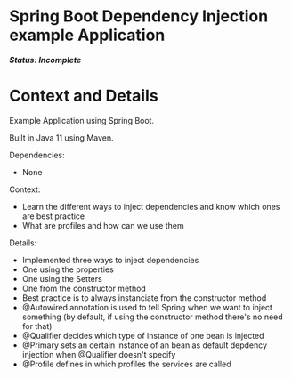 # Spring Boot Dependency Injection example Application

***Status: Incomplete***

# Context and Details

Example Application using Spring Boot.

Built in Java 11 using Maven.

Dependencies:
- None

Context:
- Learn the different ways to inject dependencies and know which ones are best practice
- What are profiles and how can we use them

Details:
- Implemented three ways to inject dependencies
- One using the properties
- One using the Setters
- One from the constructor method
- Best practice is to always instanciate from the constructor method
- @Autowired annotation is used to tell Spring when we want to inject something (by default, if using the constructor method there's no need for that)
- @Qualifier decides which type of instance of one bean is injected
- @Primary sets an certain instance of an bean as default depdency injection when @Qualifier doesn't specify
- @Profile defines in which profiles the services are called
